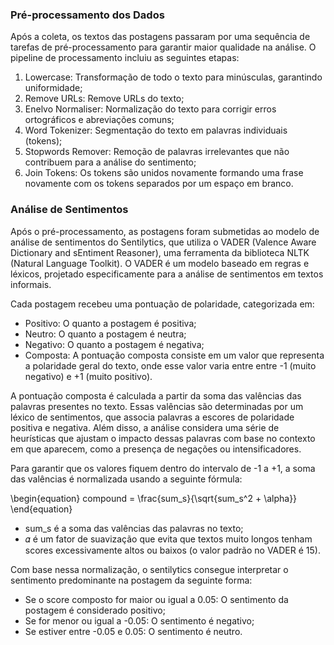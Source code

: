 ### Pré-processamento dos Dados

Após a coleta, os textos das postagens passaram por uma sequência de tarefas de pré-processamento para garantir maior qualidade na análise. O pipeline de processamento incluiu as seguintes etapas:

1. Lowercase: Transformação de todo o texto para minúsculas, garantindo uniformidade;
1. Remove URLs: Remove URLs do texto;
1. Enelvo Normaliser: Normalização do texto para corrigir erros ortográficos e abreviações comuns;
1. Word Tokenizer: Segmentação do texto em palavras individuais (tokens);
1. Stopwords Remover: Remoção de palavras irrelevantes que não contribuem para a análise do sentimento;
1. Join Tokens: Os tokens são unidos novamente formando uma frase novamente com os tokens separados por um espaço em branco.

### Análise de Sentimentos

Após o pré-processamento, as postagens foram submetidas ao modelo de análise de sentimentos do Sentilytics, que utiliza o VADER (Valence Aware Dictionary and sEntiment Reasoner), uma ferramenta da biblioteca NLTK (Natural Language Toolkit). O VADER é um modelo baseado em regras e léxicos, projetado especificamente para a análise de sentimentos em textos informais.

Cada postagem recebeu uma pontuação de polaridade, categorizada em:

- Positivo: O quanto a postagem é positiva;
- Neutro: O quanto a postagem é neutra;
- Negativo: O quanto a postagem é negativa;
- Composta: A pontuação composta consiste em um valor que representa a polaridade geral do texto, onde esse valor varia entre entre -1 (muito negativo) e +1 (muito positivo).

A pontuação composta é calculada a partir da soma das valências das palavras presentes no texto. Essas valências são determinadas por um léxico de sentimentos, que associa palavras a escores de polaridade positiva e negativa. Além disso, a análise considera uma série de heurísticas que ajustam o impacto dessas palavras com base no contexto em que aparecem, como a presença de negações ou intensificadores.

Para garantir que os valores fiquem dentro do intervalo de -1 a +1, a soma das valências é normalizada usando a seguinte fórmula:

\begin{equation}
    compound = \frac{sum_s}{\sqrt{sum_s^2 + \alpha}}
\end{equation}

- sum_s é a soma das valências das palavras no texto;
- 𝛼 é um fator de suavização que evita que textos muito longos tenham scores excessivamente altos ou baixos (o valor padrão no VADER é 15).

Com base nessa normalização, o sentilytics consegue interpretar o sentimento predominante na postagem da seguinte forma:

- Se o score composto for maior ou igual a 0.05: O sentimento da postagem é considerado positivo;
- Se for menor ou igual a -0.05: O sentimento é negativo;
- Se estiver entre -0.05 e 0.05: O sentimento é neutro.
